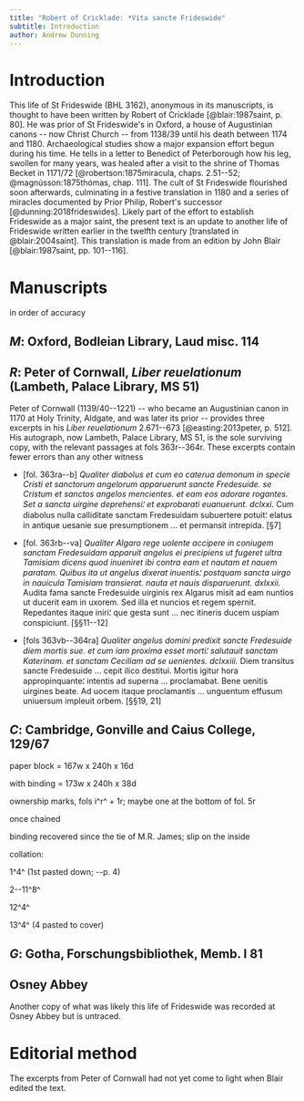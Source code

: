 ```yaml
---
title: "Robert of Cricklade: *Vita sancte Frideswide"
subtitle: Introduction
author: Andrew Dunning
---
```


# Introduction

This life of St Frideswide (BHL 3162), anonymous in its manuscripts, is thought to have been written by Robert of Cricklade [@blair:1987saint, p. 80]. He was prior of St Frideswide's in Oxford, a house of Augustinian canons -- now Christ Church -- from 1138/39 until his death between 1174 and 1180. Archaeological studies show a major expansion effort begun during his time. He tells in a letter to Benedict of Peterborough how his leg, swollen for many years, was healed after a visit to the shrine of Thomas Becket in 1171/72 [@robertson:1875miracula, chaps. 2.51--52; @magnússon:1875thómas, chap. 111]. The cult of St Frideswide flourished soon afterwards, culminating in a festive translation in 1180 and a series of miracles documented by Prior Philip, Robert's successor [@dunning:2018frideswides]. Likely part of the effort to establish Frideswide as a major saint, the present text is an update to another life of Frideswide written earlier in the twelfth century [translated in @blair:2004saint]. This translation is made from an edition by John Blair [@blair:1987saint, pp. 101--116].

# Manuscripts

in order of accuracy

## *M*: Oxford, Bodleian Library, Laud misc. 114


## *R*: Peter of Cornwall, *Liber reuelationum* (Lambeth, Palace Library, MS 51)

Peter of Cornwall (1139/40--1221) -- who became an Augustinian canon in 1170 at Holy Trinity, Aldgate, and was later<!-- chk --> its prior -- provides three excerpts in his *Liber reuelationum* 2.671--673 [@easting:2013peter, p. 512]. His autograph<!-- chk -->, now Lambeth, Palace Library, MS 51, is the sole surviving copy, with the relevant passages at fols 363r--364r. These excerpts contain fewer errors than any other witness

- [fol. 363ra--b] *Qualiter diabolus et cum eo caterua demonum in specie Cristi et sanctorum angelorum apparuerunt sancte Fredesuide. se Cristum et sanctos angelos mencientes. et eam eos adorare rogantes. Set a sancta uirgine deprehensi⸵ et exprobarati euanuerunt. dclxxi.* Cum diabolus nulla calliditate sanctam Fredesuidam subuertere potuit⸵ elatus in antique uesanie sue presumptionem … et permansit intrepida. [§7]

- [fol. 363rb--va] *Qualiter Algaro rege uolente accipere in coniugem sanctam Fredesuidam apparuit angelus ei precipiens ut fugeret ultra Tamisiam dicens quod inueniret ibi contra eam et nautam et nauem paratam. Quibus ita ut angelus dixerat inuentis⸵ postquam sancta uirgo in nauicula Tamisiam transierat. nauta et nauis disparuerunt. dxlxxii.* Audita fama sancte Fredesuide uirginis rex Algarus misit ad eam nuntios ut ducerit eam in uxorem. Sed illa et nuncios et regem spernit. Repedantes itaque iniri⸵ que gesta sunt … nec itineris ducem uspiam conspiciunt. [§§11--12]

- [fols 363vb--364ra] *Qualiter angelus domini predixit sancte Fredesuide diem mortis sue. et cum iam proxima esset morti⸵ salutauit sanctam Katerinam. et sanctam Ceciliam ad se uenientes. dclxxiii.* Diem transitus sancte Fredesuide … cepit ilico destitui. Mortis igitur hora appropinquante⸵ intentis ad superna … proclamabat. Bene uenitis uirgines beate. Ad uocem itaque proclamantis … unguentum effusum uniuersum impleuit orbem. [§§19, 21]

<!--explain relationship -->

<!--spelling 'Fredesuida' -->

## *C*: Cambridge, Gonville and Caius College, 129/67

paper block = 167w x 240h x 16d

with binding = 173w x 240h x 38d

ownership marks, fols i^r^ + 1r; maybe one at the bottom of fol. 5r

once chained

binding recovered since the tie of M.R. James; slip on the inside

collation:

1^4^ (1st pasted down; --p. 4)

2--11^8^

12^4^

13^4^ (4 pasted to cover)

<!--https://archive.org/details/descriptivecatal01gonv/page/136 -->



## *G*: Gotha, Forschungsbibliothek, Memb. I 81


## Osney Abbey

Another copy of what was likely this life of Frideswide was recorded at Osney Abbey but is untraced.<!-- chk -->

# Editorial method

The excerpts from Peter of Cornwall had not yet come to light when Blair edited the text.
